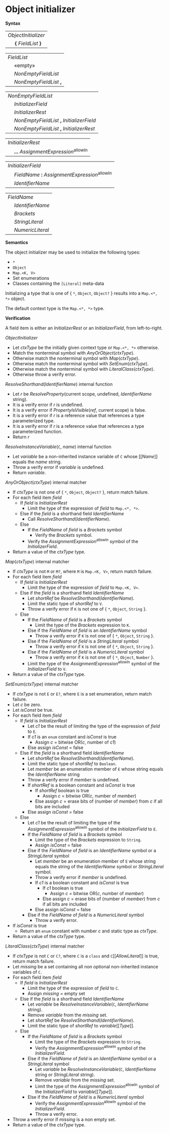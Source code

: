 # Object initializer

**Syntax**

<table>
    <tr>
        <td colspan="2"><i>ObjectInitializer</i></td>
    </tr>
    <tr>
        <td>&nbsp;</td><td><b>{</b> <i>FieldList</i> <b>}</b></td>
    </tr>
</table>

<table>
    <tr>
        <td colspan="2"><i>FieldList</i></td>
    </tr>
    <tr>
        <td>&nbsp;</td><td>«empty»</td>
    </tr>
    <tr>
        <td>&nbsp;</td><td><i>NonEmptyFieldList</i></td>
    </tr>
    <tr>
        <td>&nbsp;</td><td><i>NonEmptyFieldList</i> <b>,</b></td>
    </tr>
</table>

<table>
    <tr>
        <td colspan="2"><i>NonEmptyFieldList</i></td>
    </tr>
    <tr>
        <td>&nbsp;</td><td><i>InitializerField</i></td>
    </tr>
    <tr>
        <td>&nbsp;</td><td><i>InitializerRest</i></td>
    </tr>
    <tr>
        <td>&nbsp;</td><td><i>NonEmptyFieldList</i> <b>,</b> <i>InitializerField</i></td>
    </tr>
    <tr>
        <td>&nbsp;</td><td><i>NonEmptyFieldList</i> <b>,</b> <i>InitializerRest</i></td>
    </tr>
</table>

<table>
    <tr>
        <td colspan="2"><i>InitializerRest</i></td>
    </tr>
    <tr>
        <td>&nbsp;</td><td><b>...</b> <i>AssignmentExpression</i><sup>allowIn</sup></td>
    </tr>
</table>

<table>
    <tr>
        <td colspan="2"><i>InitializerField</i></td>
    </tr>
    <tr>
        <td>&nbsp;</td><td><i>FieldName</i> <b>:</b> <i>AssignmentExpression</i><sup>allowIn</sup></td>
    </tr>
    <tr>
        <td>&nbsp;</td><td><i>IdentifierName</i></td>
    </tr>
</table>

<table>
    <tr>
        <td colspan="2"><i>FieldName</i></td>
    </tr>
    <tr>
        <td>&nbsp;</td><td><i>IdentifierName</i></td>
    </tr>
    <tr>
        <td>&nbsp;</td><td><i>Brackets</i></td>
    </tr>
    <tr>
        <td>&nbsp;</td><td><i>StringLiteral</i></td>
    </tr>
    <tr>
        <td>&nbsp;</td><td><i>NumericLiteral</i></td>
    </tr>
</table>

**Semantics**

The object initializer may be used to initialize the following types:

* `*`
* `Object`
* `Map.<K, V>`
* Set enumerations
* Classes containing the `[Literal]` meta-data

Initializing a type that is one of { `*`, `Object`, `Object?` } results into a `Map.<*, *>` object.

The default context type is the `Map.<*, *>` type.

**Verification**

A field item is either an *InitializerRest* or an <i>InitializerField</i>, from left-to-right.

*ObjectInitializer*

* Let *ctxType* be the initially given context type or `Map.<*, *>` otherwise.
* Match the nonterminal symbol with *AnyOrObject*(*ctxType*).
* Otherwise match the nonterminal symbol with *Map*(*ctxType*).
* Otherwise match the nonterminal symbol with *SetEnum*(*ctxType*).
* Otherwise match the nonterminal symbol with *LiteralClass*(*ctxType*).
* Otherwise throw a verify error.

*ResolveShorthand*(*IdentifierName*) internal function

* Let *r* be *ResolveProperty*(current scope, undefined, *IdentifierName* string).
* It is a verify error if *r* is undefined.
* It is a verify error if *PropertyIsVisible*(*ref*, current scope) is false.
* It is a verify error if *r* is a reference value that references a type parameterized type.
* It is a verify error if *r* is a reference value that references a type parameterized function.
* Return *r*

*ResolveInstanceVariable*(`C`, *name*) internal function

* Let *variable* be a non-inherited instance variable of `C` whose \[\[*Name*\]\] equals the *name* string.
* Throw a verify error if *variable* is undefined.
* Return *variable*.

*AnyOrObject*(*ctxType*) internal matcher

* If *ctxType* is not one of { `*`, `Object`, `Object?` }, return match failure.
* For each field item *field*
  * If *field* is *InitializerRest*
    * Limit the type of the expression of *field* to `Map.<*, *>`.
  * Else if the *field* is a shorthand field *IdentifierName*
    * Call *ResolveShorthand*(*IdentifierName*).
  * Else
    * If the <i>FieldName</i> of *field* is a *Brackets* symbol
      * Verify the *Brackets* symbol.
    * Verify the <i>AssignmentExpression</i><sup>allowIn</sup> symbol of the *InitializerField*.
* Return a value of the *ctxType* type.

*Map*(*ctxType*) internal matcher

* If *ctxType* is not `M` or `M?`, where `M` is `Map.<K, V>`, return match failure.
* For each field item *field*
  * If *field* is *InitializerRest*
    * Limit the type of the expression of *field* to `Map.<K, V>`.
  * Else if the *field* is a shorthand field *IdentifierName*
    * Let *shortRef* be *ResolveShorthand*(*IdentifierName*).
    * Limit the static type of *shortRef* to `V`.
    * Throw a verify error if `K` is not one of { `*`, `Object`, `String` }.
  * Else
    * If the <i>FieldName</i> of *field* is a *Brackets* symbol
      * Limit the type of the *Brackets* expression to `K`.
    * Else if the <i>FieldName</i> of *field* is an *IdentifierName* symbol
      * Throw a verify error if `K` is not one of { `*`, `Object`, `String` }.
    * Else if the <i>FieldName</i> of *field* is a *StringLiteral* symbol
      * Throw a verify error if `K` is not one of { `*`, `Object`, `String` }.
    * Else if the <i>FieldName</i> of *field* is a *NumericLiteral* symbol
      * Throw a verify error if `K` is not one of { `*`, `Object`, `Number` }.
    * Limit the type of the <i>AssignmentExpression</i><sup>allowIn</sup> symbol of the *InitializerField* to `V`.
* Return a value of the *ctxType* type.

*SetEnum*(*ctxType*) internal matcher

* If *ctxType* is not `E` or `E?`, where `E` is a set enumeration, return match failure.
* Let *c* be zero.
* Let *isConst* be true.
* For each field item *field*
  * If *field* is *InitializerRest*
    * Let *c1* be the result of limiting the type of the expression of *field* to `E`.
    * If *c1* is an `enum` constant and *isConst* is true
      * Assign *c* = bitwise OR(*c*, number of *c1*)
    * Else assign *isConst* = false
  * Else if the *field* is a shorthand field *IdentifierName*
    * Let *shortRef* be *ResolveShorthand*(*IdentifierName*).
    * Limit the static type of *shortRef* to `Boolean`.
    * Let *member* be an enumeration member of `E` whose string equals the *IdentifierName* string
    * Throw a verify error if *member* is undefined.
    * If *shortRef* is a boolean constant and *isConst* is true
      * If *shortRef* boolean is true
        * Assign *c* = bitwise OR(*c*, number of *member*)
      * Else assign *c* = erase bits of (number of *member*) from *c* if all bits are included
    * Else assign *isConst* = false
  * Else
    * Let *c1* be the result of limiting the type of the <i>AssignmentExpression</i><sup>allowIn</sup> symbol of the *InitializerField* to `E`.
    * If the <i>FieldName</i> of *field* is a *Brackets* symbol
      * Limit the type of the *Brackets* expression to `String`.
      * Assign *isConst* = false
    * Else if the <i>FieldName</i> of *field* is an *IdentifierName* symbol or a *StringLiteral* symbol
      * Let *member* be an enumeration member of `E` whose string equals the string of the *IdentifierName* symbol or *StringLiteral* symbol.
      * Throw a verify error if *member* is undefined.
      * If *c1* is a boolean constant and *isConst* is true
        * If *c1* boolean is true
          * Assign *c* = bitwise OR(*c*, number of *member*)
        * Else assign *c* = erase bits of (number of *member*) from *c* if all bits are included
      * Else assign *isConst* = false
    * Else if the <i>FieldName</i> of *field* is a *NumericLiteral* symbol
      * Throw a verify error.
* If *isConst* is true
  * Return an `enum` constant with number *c* and static type as *ctxType*.
* Return a value of the *ctxType* type.

*LiteralClass*(*ctxType*) internal matcher

* If *ctxType* is not `C` or `C?`, where `C` is a `class` and `C`\[\[*AllowLiteral*\]\] is true, return match failure.
* Let *missing* be a set containing all non optional non-inherited instance variables of `C`.
* For each field item *field*
  * If *field* is *InitializerRest*
    * Limit the type of the expression of *field* to `C`.
    * Assign *missing* = empty set
  * Else if the *field* is a shorthand field *IdentifierName*
    * Let *variable* be *ResolveInstanceVariable*(`C`, *IdentifierName* string).
    * Remove *variable* from the *missing* set.
    * Let *shortRef* be *ResolveShorthand*(*IdentifierName*).
    * Limit the static type of *shortRef* to *variable*\[\[*Type*\]\].
  * Else
    * If the <i>FieldName</i> of *field* is a *Brackets* symbol
      * Limit the type of the *Brackets* expression to `String`.
      * Verify the <i>AssignmentExpression</i><sup>allowIn</sup> symbol of the *InitializerField*.
    * Else if the <i>FieldName</i> of *field* is an *IdentifierName* symbol or a *StringLiteral* symbol
      * Let *variable* be *ResolveInstanceVariable*(`C`, *IdentifierName* string or *StringLiteral* string).
      * Remove *variable* from the *missing* set.
      * Limit the type of the <i>AssignmentExpression</i><sup>allowIn</sup> symbol of the *InitializerField* to *variable*\[\[*Type*\]\].
    * Else if the <i>FieldName</i> of *field* is a *NumericLiteral* symbol
      * Verify the <i>AssignmentExpression</i><sup>allowIn</sup> symbol of the *InitializerField*.
      * Throw a verify error.
* Throw a verify error if *missing* is a non empty set.
* Return a value of the *ctxType* type.
